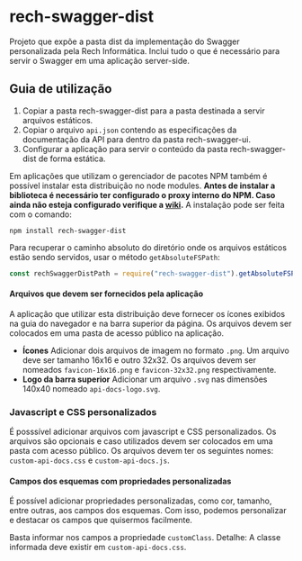 # rech-swagger-dist

Projeto que expõe a pasta dist da implementação do Swagger personalizada pela Rech Informática. Inclui tudo o que é necessário para servir o Swagger em uma aplicação server-side.

## Guia de utilização

1. Copiar a pasta rech-swagger-dist para a pasta destinada a servir arquivos estáticos.
2. Copiar o arquivo `api.json` contendo as especificações da documentação da API para dentro da pasta rech-swagger-ui.
3. Configurar a aplicação para servir o conteúdo da pasta rech-swagger-dist de forma estática.

Em aplicações que utilizam o gerenciador de pacotes NPM também é possível instalar esta distribuição no node modules. **Antes de instalar a biblioteca é necessário ter configurado o proxy interno do NPM. Caso ainda não esteja configurado verifique a [wiki](http://intranet/wiki/index.php/Proxy_NPM).**
A instalação pode ser feita com o comando:

    npm install rech-swagger-dist

Para recuperar o caminho absoluto do diretório onde os arquivos estáticos estão sendo servidos, usar o método `getAbsoluteFSPath`:
```javascript
const rechSwaggerDistPath = require("rech-swagger-dist").getAbsoluteFSPath();
```

#### Arquivos que devem ser fornecidos pela aplicação

A aplicação que utilizar esta distribuição  deve fornecer os ícones exibidos na guia do navegador e na barra superior da página. Os arquivos devem ser colocados em uma pasta de acesso público na aplicação.
- **Ícones**
    Adicionar dois arquivos de imagem no formato `.png`. Um arquivo deve ser tamanho 16x16 e outro 32x32. Os arquivos devem ser nomeados  `favicon-16x16.png` e `favicon-32x32.png` respectivamente.
- **Logo da barra superior**
    Adicionar um arquivo `.svg` nas dimensões 140x40 nomeado `api-docs-logo.svg`.

### Javascript e CSS personalizados

É posssível adicionar arquivos com javascript e CSS personalizados. Os arquivos são opcionais e caso utilizados devem ser colocados em uma pasta com acesso público. Os arquivos devem ter os seguintes nomes: `custom-api-docs.css` e `custom-api-docs.js`.

#### Campos dos esquemas com propriedades personalizadas

É possível adicionar propriedades personalizadas, como cor, tamanho, entre outras, aos campos dos esquemas. Com isso, podemos personalizar e destacar os campos que quisermos facilmente.

Basta informar nos campos a propriedade `customClass`. Detalhe: A classe informada deve existir em `custom-api-docs.css`.
